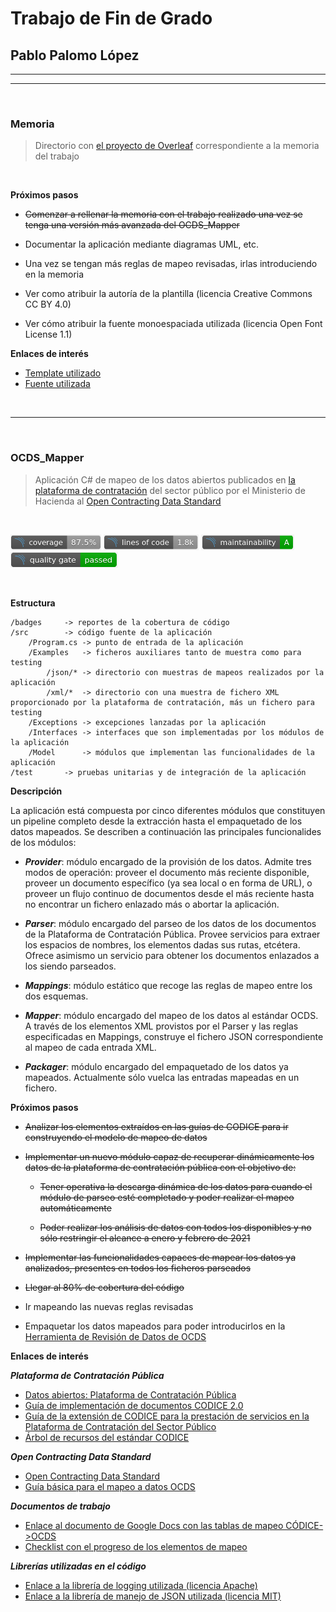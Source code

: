 # Trabajo de Fin de Grado
## Pablo Palomo López

---
---

<br>

### **Memoria**
> Directorio con [el proyecto de Overleaf](https://www.overleaf.com/project/60369aa56c87ca526baa9dd8) correspondiente a la memoria del trabajo

<br>

**Próximos pasos**

* ~~Comenzar a rellenar la memoria con el trabajo realizado una vez se tenga una versión más avanzada del OCDS_Mapper~~

* Documentar la aplicación mediante diagramas UML, etc.

* Una vez se tengan más reglas de mapeo revisadas, irlas introduciendo en la memoria

* Ver como atribuir la autoría de la plantilla (licencia Creative Commons CC BY 4.0)

* Ver cómo atribuir la fuente monoespaciada utilizada (licencia Open Font License 1.1)

**Enlaces de interés**

* [Template utilizado](https://www.overleaf.com/latex/templates/upm-thesis-template-latex/wrkfzfwvwctr)
* [Fuente utilizada](https://github.com/tonsky/FiraCode)

<br>

---

<br>

### **OCDS_Mapper**
> Aplicación C# de mapeo de los datos abiertos publicados en [la plataforma de contratación](https://www.hacienda.gob.es/es-ES/GobiernoAbierto/Datos%20Abiertos/Paginas/licitaciones_plataforma_contratacion.aspx) del sector público por el Ministerio de Hacienda al [Open Contracting Data Standard](https://standard.open-contracting.org/latest/)

<br>

<p float="center">
    <img src="OCDS_Mapper/badges/coverage.png" width=auto height="25"/>
    <img src="OCDS_Mapper/badges/loc.png" width=auto height="25"/>
    <img src="OCDS_Mapper/badges/maintainability.png" width=auto height="25"/>
    <img src="OCDS_Mapper/badges/qualitygate.png" width=auto height="25"/>
</p>

<br>

**Estructura**

    /badges     -> reportes de la cobertura de código
    /src        -> código fuente de la aplicación
        /Program.cs -> punto de entrada de la aplicación
        /Examples   -> ficheros auxiliares tanto de muestra como para testing
            /json/* -> directorio con muestras de mapeos realizados por la aplicación
            /xml/*  -> directorio con una muestra de fichero XML proporcionado por la plataforma de contratación, más un fichero para testing
        /Exceptions -> excepciones lanzadas por la aplicación
        /Interfaces -> interfaces que son implementadas por los módulos de la aplicación
        /Model      -> módulos que implementan las funcionalidades de la aplicación
    /test       -> pruebas unitarias y de integración de la aplicación

**Descripción**

La aplicación está compuesta por cinco diferentes módulos que constituyen un pipeline completo desde la extracción hasta el empaquetado de los datos mapeados. Se describen a continuación las principales funcionalides de los módulos:

* ***Provider***: módulo encargado de la provisión de los datos. Admite tres modos de operación: proveer el documento más reciente disponible, proveer un documento específico (ya sea local o en forma de URL), o proveer un flujo continuo de documentos desde el más reciente hasta no encontrar un fichero enlazado más o abortar la aplicación.

* ***Parser***: módulo encargado del parseo de los datos de los documentos de la Plataforma de Contratación Pública. Provee servicios para extraer los espacios de nombres, los elementos dadas sus rutas, etcétera. Ofrece asimismo un servicio para obtener los documentos enlazados a los siendo parseados.

* ***Mappings***: módulo estático que recoge las reglas de mapeo entre los dos esquemas.

* ***Mapper***: módulo encargado del mapeo de los datos al estándar OCDS. A través de los elementos XML provistos por el Parser y las reglas especificadas en Mappings, construye el fichero JSON correspondiente al mapeo de cada entrada XML.

* ***Packager***: módulo encargado del empaquetado de los datos ya mapeados. Actualmente sólo vuelca las entradas mapeadas en un fichero.

**Próximos pasos**

* ~~Analizar los elementos extraídos en las guías de CODICE para ir construyendo el modelo de mapeo de datos~~

* ~~Implementar un nuevo módulo capaz de recuperar dinámicamente los datos de la plataforma de contratación pública con el objetivo de:~~

    * ~~Tener operativa la descarga dinámica de los datos para cuando el módulo de parseo esté completado y poder realizar el mapeo automáticamente~~

    * ~~Poder realizar los análisis de datos con todos los disponibles y no sólo restringir el alcance a enero y febrero de 2021~~

* ~~Implementar las funcionalidades capaces de mapear los datos ya analizados, presentes en todos los ficheros parseados~~

* ~~Llegar al 80% de cobertura del código~~

* Ir mapeando las nuevas reglas revisadas

* Empaquetar los datos mapeados para poder introducirlos en la [Herramienta de Revisión de Datos de OCDS](https://standard.open-contracting.org/review/)

**Enlaces de interés**

***Plataforma de Contratación Pública***
* [Datos abiertos: Plataforma de Contratación Pública](https://www.hacienda.gob.es/es-ES/GobiernoAbierto/Datos%20Abiertos/Paginas/licitaciones_plataforma_contratacion.aspx)
* [Guía de implementación de documentos CODICE 2.0](https://contrataciondelestado.es/codice/2.0/doc/CODICE_2_GuiaImplementacion_v1.3.pdf)
* [Guía de la extensión de CODICE para la prestación de servicios en la Plataforma de Contratación del Sector Público](https://contrataciondelestado.es/codice/extension/doc/CODICE-PLACE-EXT_Guia_de_Implementacion.v.1.0.pdf)
* [Árbol de recursos del estándar CODICE](https://contrataciondelestado.es/codice/)

***Open Contracting Data Standard***
* [Open Contracting Data Standard](https://standard.open-contracting.org/latest/)
* [Guía básica para el mapeo a datos OCDS](https://docs.google.com/document/d/1VAKw8QCU08__qUnssmbSl_N38Rpd7nhcNChZ80qHOCI)

***Documentos de trabajo***
* [Enlace al documento de Google Docs con las tablas de mapeo CÓDICE->OCDS](https://docs.google.com/document/d/1OdDeeeZMnlCsp2YdNgM1hbv4rYlcY3YAuGfxqOZ-3lY/edit?usp=sharing)
* [Checklist con el progreso de los elementos de mapeo](https://docs.google.com/spreadsheets/d/14pikYzS-yzNWjtISyU-bPtoPe7cY1-KjOGGSC0lBhnI/edit?usp=sharing)

***Librerías utilizadas en el código***
* [Enlace a la librería de logging utilizada (licencia Apache)](https://logging.apache.org/log4net/)
* [Enlace a la librería de manejo de JSON utilizada (licencia MIT)](https://www.newtonsoft.com/json)